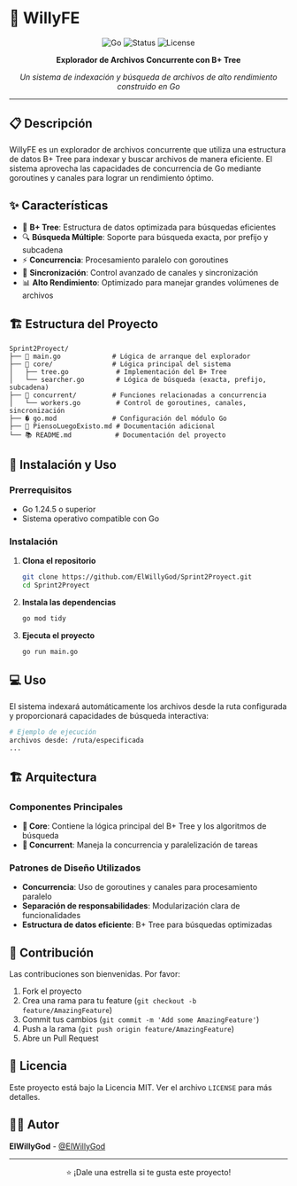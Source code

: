 # 🚀 WillyFE

<div align="center">

![Go](https://img.shields.io/badge/Go-1.24.5-00ADD8?style=for-the-badge&logo=go)
![Status](https://img.shields.io/badge/Status-En%20Desarrollo-yellow?style=for-the-badge)
![License](https://img.shields.io/badge/License-MIT-green?style=for-the-badge)

**Explorador de Archivos Concurrente con B+ Tree**

*Un sistema de indexación y búsqueda de archivos de alto rendimiento construido en Go*

</div>

---

## 📋 Descripción

WillyFE es un explorador de archivos concurrente que utiliza una estructura de datos B+ Tree para indexar y buscar archivos de manera eficiente. El sistema aprovecha las capacidades de concurrencia de Go mediante goroutines y canales para lograr un rendimiento óptimo.

## ✨ Características

- 🌳 **B+ Tree**: Estructura de datos optimizada para búsquedas eficientes
- 🔍 **Búsqueda Múltiple**: Soporte para búsqueda exacta, por prefijo y subcadena
- ⚡ **Concurrencia**: Procesamiento paralelo con goroutines
- 🔄 **Sincronización**: Control avanzado de canales y sincronización
- 📊 **Alto Rendimiento**: Optimizado para manejar grandes volúmenes de archivos

## 🏗️ Estructura del Proyecto

```
Sprint2Proyect/
├── 📄 main.go             # Lógica de arranque del explorador
├── 🎯 core/               # Lógica principal del sistema
│   ├── tree.go            # Implementación del B+ Tree
│   └── searcher.go        # Lógica de búsqueda (exacta, prefijo, subcadena)
├── 🔄 concurrent/         # Funciones relacionadas a concurrencia
│   └── workers.go         # Control de goroutines, canales, sincronización
├── � go.mod              # Configuración del módulo Go
├── 📝 PiensoLuegoExisto.md # Documentación adicional
└── 📚 README.md           # Documentación del proyecto
```

## 🚀 Instalación y Uso

### Prerrequisitos
- Go 1.24.5 o superior
- Sistema operativo compatible con Go

### Instalación

1. **Clona el repositorio**
   ```bash
   git clone https://github.com/ElWillyGod/Sprint2Proyect.git
   cd Sprint2Proyect
   ```

2. **Instala las dependencias**
   ```bash
   go mod tidy
   ```

3. **Ejecuta el proyecto**
   ```bash
   go run main.go
   ```

## 💻 Uso

El sistema indexará automáticamente los archivos desde la ruta configurada y proporcionará capacidades de búsqueda interactiva:

```bash
# Ejemplo de ejecución
archivos desde: /ruta/especificada
...
```

## 🏗️ Arquitectura

### Componentes Principales

- **🎯 Core**: Contiene la lógica principal del B+ Tree y los algoritmos de búsqueda
- **🔄 Concurrent**: Maneja la concurrencia y paralelización de tareas

### Patrones de Diseño Utilizados

- **Concurrencia**: Uso de goroutines y canales para procesamiento paralelo
- **Separación de responsabilidades**: Modularización clara de funcionalidades
- **Estructura de datos eficiente**: B+ Tree para búsquedas optimizadas

## 🤝 Contribución

Las contribuciones son bienvenidas. Por favor:

1. Fork el proyecto
2. Crea una rama para tu feature (`git checkout -b feature/AmazingFeature`)
3. Commit tus cambios (`git commit -m 'Add some AmazingFeature'`)
4. Push a la rama (`git push origin feature/AmazingFeature`)
5. Abre un Pull Request

## 📄 Licencia

Este proyecto está bajo la Licencia MIT. Ver el archivo `LICENSE` para más detalles.

## 👨‍💻 Autor

**ElWillyGod** - [@ElWillyGod](https://github.com/ElWillyGod)

---

<div align="center">

⭐ ¡Dale una estrella si te gusta este proyecto!

</div>
